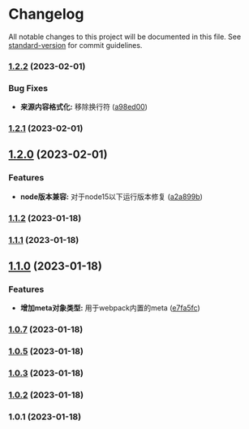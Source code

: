 # Changelog

All notable changes to this project will be documented in this file. See [standard-version](https://github.com/conventional-changelog/standard-version) for commit guidelines.

### [1.2.2](https://github.com/enjoy-wind/package-version-source/compare/v1.2.1...v1.2.2) (2023-02-01)


### Bug Fixes

* **来源内容格式化:** 移除换行符 ([a98ed00](https://github.com/enjoy-wind/package-version-source/commit/a98ed00eb195e4af105895a18198223eb3cce987))

### [1.2.1](https://github.com/enjoy-wind/package-version-source/compare/v1.2.0...v1.2.1) (2023-02-01)

## [1.2.0](https://github.com/enjoy-wind/package-version-source/compare/v1.1.2...v1.2.0) (2023-02-01)


### Features

* **node版本兼容:** 对于node15以下运行版本修复 ([a2a899b](https://github.com/enjoy-wind/package-version-source/commit/a2a899b9d177cb6314870a56e832690f9b626406))

### [1.1.2](https://github.com/enjoy-wind/package-version-source/compare/v1.1.1...v1.1.2) (2023-01-18)

### [1.1.1](https://github.com/enjoy-wind/package-version-source/compare/v1.1.0...v1.1.1) (2023-01-18)

## [1.1.0](https://github.com/enjoy-wind/package-version-source/compare/v1.0.7...v1.1.0) (2023-01-18)


### Features

* **增加meta对象类型:** 用于webpack内置的meta ([e7fa5fc](https://github.com/enjoy-wind/package-version-source/commit/e7fa5fcfb1626f1269080ae8f920535603a29783))

### [1.0.7](https://github.com/enjoy-wind/package-version-source/compare/v1.0.3...v1.0.7) (2023-01-18)

### [1.0.5](https://github.com/enjoy-wind/package-version-source/compare/v1.0.3...v1.0.5) (2023-01-18)

### [1.0.3](https://github.com/enjoy-wind/package-version-source/compare/v1.0.2...v1.0.3) (2023-01-18)

### [1.0.2](https://github.com/enjoy-wind/package-version-source/compare/v1.0.1...v1.0.2) (2023-01-18)

### 1.0.1 (2023-01-18)
